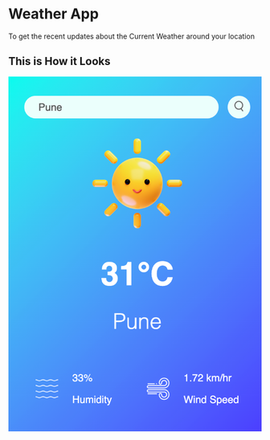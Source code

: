 
<h1>Weather App</h1>
<p>To get the recent updates about the Current Weather around your location</p>

<h2>This is How it Looks</h2>
<img src="images/clone.png">